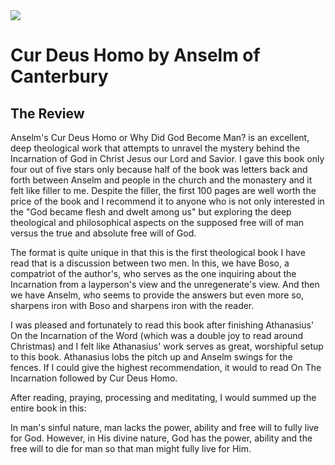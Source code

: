 <img class="intro-right" src="/images/book-cur-deus-homo-anselm.jpg">

# Cur Deus Homo by Anselm of Canterbury

## The Review

Anselm's Cur Deus Homo or Why Did God Become Man? is an excellent, deep theological work that attempts to unravel the mystery behind the Incarnation of God in Christ Jesus our Lord and Savior. I gave this book only four out of five stars only because half of the book was letters back and forth between Anselm and people in the church and the monastery and it felt like filler to me. Despite the filler, the first 100 pages are well worth the price of the book and I recommend it to anyone who is not only interested in the "God became flesh and dwelt among us" but exploring the deep theological and philosophical aspects on the supposed free will of man versus the true and absolute free will of God.

The format is quite unique in that this is the first theological book I have read that is a discussion between two men. In this, we have Boso, a compatriot of the author's, who serves as the one inquiring about the Incarnation from a layperson's view and the unregenerate's view. And then we have Anselm, who seems to provide the answers but even more so, sharpens iron with Boso and sharpens iron with the reader.

I was pleased and fortunately to read this book after finishing Athanasius' On the Incarnation of the Word (which was a double joy to read around Christmas) and I felt like Athanasius' work serves as great, worshipful setup to this book. Athanasius lobs the pitch up and Anselm swings for the fences. If I could give the highest recommendation, it would to read On The Incarnation followed by Cur Deus Homo.

After reading, praying, processing and meditating, I would summed up the entire book in this:

In man's sinful nature, man lacks the power, ability and free will to fully live for God. However, in His divine nature, God has the power, ability and the free will to die for man so that man might fully live for Him.
